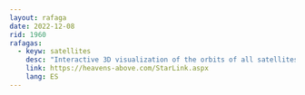 ```yaml
---
layout: rafaga
date: 2022-12-08
rid: 1960
rafagas:
  - keyw: satellites
    desc: "Interactive 3D visualization of the orbits of all satellites in the Starlink constellation, simultaneously or separately depending on launch date"
    link: https://heavens-above.com/StarLink.aspx
    lang: ES
---
```

